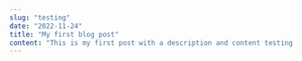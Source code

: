 ```yaml
---
slug: "testing"
date: "2022-11-24"
title: "My first blog post"
content: "This is my first post with a description and content testing."
---
```

